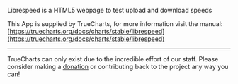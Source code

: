 Librespeed is a HTML5 webpage to test upload and download speeds

This App is supplied by TrueCharts, for more information visit the manual: [https://truecharts.org/docs/charts/stable/librespeed](https://truecharts.org/docs/charts/stable/librespeed)

---

TrueCharts can only exist due to the incredible effort of our staff.
Please consider making a [donation](https://truecharts.org/docs/about/sponsor) or contributing back to the project any way you can!
